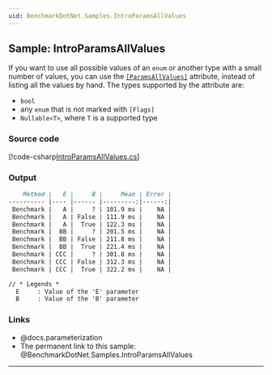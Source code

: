 ```yaml
---
uid: BenchmarkDotNet.Samples.IntroParamsAllValues
---
```


## Sample: IntroParamsAllValues

If you want to use all possible values of an `enum` or another type with a small number of values, you can use the [`[ParamsAllValues]`](xref:BenchmarkDotNet.Attributes.ParamsAllValuesAttribute) attribute, instead of listing all the values by hand. The types supported by the attribute are:

* `bool`
* any `enum` that is not marked with `[Flags]`
* `Nullable<T>`, where `T` is a supported type

### Source code

[!code-csharp[IntroParamsAllValues.cs](../../../samples/BenchmarkDotNet.Samples/IntroParamsAllValues.cs)]

### Output

```markdown
    Method |   E |     B |     Mean | Error |
---------- |---- |------ |---------:|------:|
 Benchmark |   A |     ? | 101.9 ms |    NA |
 Benchmark |   A | False | 111.9 ms |    NA |
 Benchmark |   A |  True | 122.3 ms |    NA |
 Benchmark |  BB |     ? | 201.5 ms |    NA |
 Benchmark |  BB | False | 211.8 ms |    NA |
 Benchmark |  BB |  True | 221.4 ms |    NA |
 Benchmark | CCC |     ? | 301.8 ms |    NA |
 Benchmark | CCC | False | 312.3 ms |    NA |
 Benchmark | CCC |  True | 322.2 ms |    NA |

// * Legends *
  E     : Value of the 'E' parameter
  B     : Value of the 'B' parameter
```

### Links

* @docs.parameterization
* The permanent link to this sample: @BenchmarkDotNet.Samples.IntroParamsAllValues

---